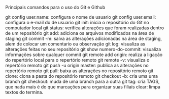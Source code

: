 Principais comandos para o uso do Git e Github

git config user.name: configura o nome de usuario
git config user.email: configura o e-mail do de usuario
git init: inicia o repositório do Git no computador local
git status: verifica alterações que foram realizadas dentro de um repositório
git add: adiciona os arquivos modificados na área de staging
git commit -m: salva as alterações adicionadas na área de staging, alem de colocar um comentario ou observação
git log: visualiza as alterações feitas no seu repositório
git show numero-do-commit: visualiza informações sobre qualquer commit
git remote add origin: realiza a ligação do repertório local para o repertório remoto
git remote -v: visualiza o repertório remoto
git push -u origin master: publica as alterações no repertório remoto
git pull: baixa as alterações no repositório remoto
git clone: clona a pasta do repositório remoto
git checkout -b: cria uma uma branch
git checkout: muda de uma branch para a outra
git tag: cria TAGS, que nada mais é do que marcações para organizar suas filiais
clear: limpa textos do termina.
